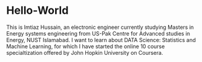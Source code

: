 # Hello-World

This is Imtiaz Hussain, an electronic engineer currently studying Masters in Energy systems engineering from US-Pak Centre for Advanced studies in Energy, NUST Islamabad.
I want to learn about DATA Science: Statistics and Machine Learning, for which I have started the online 10 course specialtization offered by John Hopkin University on Coursera. 
